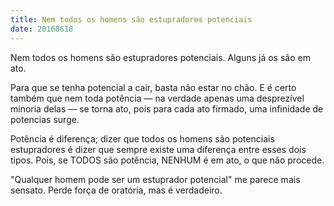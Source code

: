 ```yaml
---
title: Nem todos os homens são estupradores potenciais
date: 20160618
---
```


Nem todos os homens são estupradores potenciais. Alguns já os são em ato.

Para que se tenha potencial a cair, basta não estar no chão. E é certo também que nem toda potência — na verdade apenas uma desprezível minoria delas — se torna ato, pois para cada ato firmado, uma infinidade de potencias surge.

Potência é diferença; dizer que todos os homens são potenciais estupradores é dizer que sempre existe uma diferença entre esses dois tipos. Pois, se TODOS são potência, NENHUM é em ato, o que não procede.

"Qualquer homem pode ser um estuprador potencial" me parece mais sensato. Perde força de oratória, mas é verdadeiro.
